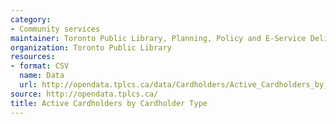 ```yaml
---
category:
- Community services
maintainer: Toronto Public Library, Planning, Policy and E-Service Delivery
organization: Toronto Public Library
resources:
- format: CSV
  name: Data
  url: http://opendata.tplcs.ca/data/Cardholders/Active_Cardholders_by_Cardholder_Type.csv
source: http://opendata.tplcs.ca/
title: Active Cardholders by Cardholder Type
---
```

